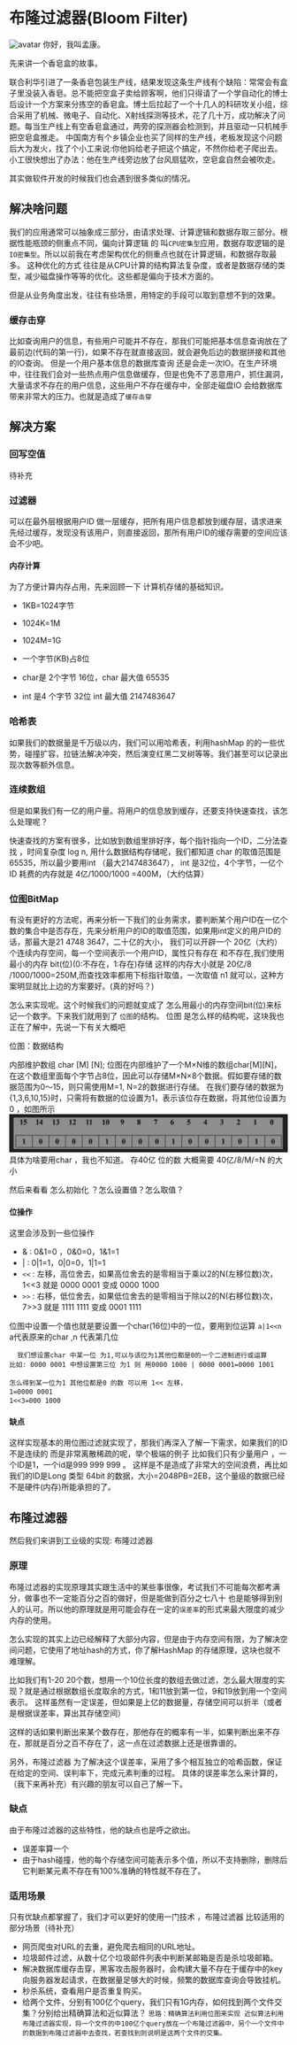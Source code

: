 # 布隆过滤器(Bloom Filter)
![avatar](https://bkimg.cdn.bcebos.com/pic/7acb0a46f21fbe09b5f6ad4467600c338744ad32?x-bce-process=image/crop,x_125,y_0,w_1087,h_717/watermark,g_7,image_d2F0ZXIvYmFpa2UxNTA=,xp_5,yp_5)
你好，我叫孟康。

 先来讲一个香皂盒的故事。
 
 联合利华引进了一条香皂包装生产线，结果发现这条生产线有个缺陷：常常会有盒子里没装入香皂。总不能把空盒子卖给顾客啊，他们只得请了一个学自动化的博士后设计一个方案来分拣空的香皂盒。博士后拉起了一个十几人的科研攻关小组，综合采用了机械、微电子、自动化、X射线探测等技术，花了几十万，成功解决了问题。每当生产线上有空香皂盒通过，两旁的探测器会检测到，并且驱动一只机械手把空皂盒推走。
  中国南方有个乡镇企业也买了同样的生产线，老板发现这个问题后大为发火，找了个小工来说:你他妈给老子把这个搞定，不然你给老子爬出去。小工很快想出了办法：他在生产线旁边放了台风扇猛吹，空皂盒自然会被吹走。
  

 其实做软件开发的时候我们也会遇到很多类似的情况。
 
 ## 解决啥问题
  我们的应用通常可以抽象成三部分，由请求处理、计算逻辑和数据存取三部分。根据性能瓶颈的侧重点不同，偏向计算逻辑
的 叫`CPU密集型`应用，数据存取逻辑的是`IO密集型`。所以以前我在考虑架构优化的侧重点也就在计算逻辑，和数据存取最多。
这种优化的方式 往往是从CPU计算的结构算法复杂度，或者是数据存储的类型，减少磁盘操作等等的优化。这些都是偏向于技术方面的。

但是从业务角度出发，往往有些场景，用特定的手段可以取到意想不到的效果。
 ### 缓存击穿
 比如查询用户的信息，有些用户可能并不存在，那我们可能把基本信息查询放在了最前边(代码的第一行)，如果不存在就直接返回，就会避免后边的数据拼接和其他的IO查询。
但是一个用户基本信息的数据库查询 还是会走一次IO。在生产环境中，往往我们会对一些热点用户信息做缓存，但是也免不了恶意用户，抓住漏洞，大量请求不存在的用户信息，这些用户不存在缓存中，全部走磁盘IO 会给数据库带来非常大的压力。也就是造成了`缓存击穿`

## 解决方案
### 回写空值
待补充
### 过滤器
可以在最外层根据用户ID 做一层缓存，把所有用户信息都放到缓存层，请求进来先经过缓存，发现没有该用户，则直接返回，那所有用户ID的缓存需要的空间应该会不少吧。
#### 内存计算
为了方便计算内存占用，先来回顾一下 计算机存储的基础知识。
- 1KB=1024字节
- 1024K=1M
- 1024M=1G

- 一个字节(KB)占8位
- char是 2个字节 16位，char 最大值 65535
- int 是4 个字节 32位 int 最大值 2147483647

### 哈希表
如果我们的数据量是千万级以内，我们可以用哈希表，利用hashMap 的的一些优势，碰撞扩容，拉链法解决冲突，然后演变红黑二叉树等等。我们甚至可以记录出现次数等额外信息。
### 连续数组
但是如果我们有一亿的用户量。将用户的信息放到缓存，还要支持快速查找，该怎么处理呢？

快速查找的方案有很多，比如放到数组里排好序，每个指针指向一个ID，二分法查找 ，时间复杂度 log n,
用什么数据结构存储呢，我们都知道 char 的取值范围是65535，所以最少要用int （最大2147483647）， int 是32位，4个字节，一亿个ID 耗费的内存就是 4亿/1000/1000 =400M，（大约估算）
### 位图BitMap
有没有更好的方法呢，再来分析一下我们的业务需求，要判断某个用户ID在一亿个数的集合中是否存在，先来分析用户的ID的取值范围，如果用int定义的用户ID的话，那最大是21 4748 3647，二十亿的大小，
我们可以开辟一个 20亿（大约）个连续内存空间，每一个空间表示一个用户ID，属性只有存在 和不存在,我们使用最小的内存 bit(位)(0:不存在，1:存在)存储
这样的内存大小就是 20亿/8 /1000/1000=250M,而查找效率都用下标指针取值，一次取值 n1 就可以，这种方案明显就比上边的方案要好。(真的好吗？)

怎么来实现呢。这个时候我们的问题就变成了 怎么用最小的内存空间bit(位)来标记一个数字。下来我们就用到了 `位图`的结构。
位图 是怎么样的结构呢，这块我也正在了解中，先说一下有关大概吧

位图：数据结构

 内部维护数组   char [M] [N];
 位图在内部维护了一个M×N维的数组char[M][N]，在这个数组里面每个字节占8位，因此可以存储M×N×8个数据。假如要存储的数据范围为0～15，则只需使用M=1, N=2的数据进行存储。
 在我们要存储的数据为{1,3,6,10,15}时，只需将有数据的位设置为1，表示该位存在数据，将其他位设置为0 ，如图所示
 ![avatar](../ImgSource/bulong_bitmap.png)
 具体为啥要用char ，我也不知道。 存40亿 位的数 大概需要 40亿/8/M/=N 的大小
 
 然后来看看 怎么初始化 ？怎么设置值？怎么取值？
 #### 位操作
 这里会涉及到一些位操作 
 - & : 0&1=0 ，0&0=0，1&1=1
 - | : 0|1=1，0|0=0，1|1=1
 - `<<` : 左移，高位舍去，如果高位舍去的是零相当于乘以2的N(左移位数)次， 1<<3 就是 0000 0001 变成 0000 1000 
 - `>>` : 右移，低位舍去，如果低位舍去的是零相当于除以2的N(右移位数)次， 7>>3 就是 1111 1111 变成 0001 1111 
 
 位图中设置一个值也就是要设置一个char(16位)中的一位，要用到位运算  `a|1<<n` a代表原来的char ,n 代表第几位
  
```aidl
  我们想设置char 中某一位 为1,可以与该位为1其他位都是0的一个二进制进行或运算
比如: 0000 0001 中想设置第三位 为1 则 用0000 1000 | 0000 0001=0000 1001

怎么得到某一位为1 其他位都是0 的数 可以用 1<< 左移，
1=0000 0001 
1<<3=000 1000

```
#### 缺点
 这样实现基本的用位图过滤就实现了，那我们再深入了解一下需求，如果我们的ID不是连续的 而是非常离散稀疏的呢，举个极端的例子 比如我们只有少量用户 ，一个ID是1，一个id是999 999 999 。
  这样是不是造成了非常大的空间浪费，再比如 我们的ID是Long 类型 64bit 的数据，大小=2048PB=2EB，这个量级的数据已经不是硬件(内存)所能承担的了。
## 布隆过滤器
然后我们来讲到工业级的实现: 布隆过滤器
### 原理
布隆过滤器的实现原理其实跟生活中的某些事很像，考试我们不可能每次都考满分，做事也不一定能百分之百的做好，但是能做到百分之七八十 也是能够得到别人的认可。所以他的原理就是用可能会存在一定的`误差率`的形式来最大限度的减少内存的使用。

怎么实现的其实上边已经解释了大部分内容，但是由于内存空间有限，为了解决空间问题，它使用了地址hash的方式，你了解HashMap 的存储原理，这块也就不难理解。

比如我们有1-20 20个数，想用一个10位长度的数组去做过滤，怎么最大限度的实现？就是通过根据数组长度取余的方式，1和11放到第一位，9和19放到用一个空间表示。
这样虽然有一定误差，但如果是上亿的数据量，存储空间可以折半（或者是根据误差率，算出其存储空间）

这样的话如果判断出来某个数存在，那他存在的概率有一半，如果判断出来不存在，那就是百分之百不存在了，这一点在过滤数据上还是很靠谱的。

另外，布隆过滤器 为了解决这个误差率，采用了多个相互独立的哈希函数，保证在给定的空间、误判率下，完成元素判重的过程。 具体的误差率怎么来计算的，（我下来再补充）有兴趣的朋友可以自己了解一下。
 ### 缺点
由于布隆过滤器的这些特性，他的缺点也是呼之欲出。
- 误差率算一个
- 由于hash碰撞，他的每个存储空间可能表示多个值，所以不支持删除，删除后它判断某元素不存在有100%准确的特性就不存在了。
 ### 适用场景
 只有优缺点都掌握了，我们才可以更好的使用一门技术 ，布隆过滤器 比较适用的部分场景（待补充）
 - 网页爬虫对URL的去重，避免爬去相同的URL地址。
 - 垃圾邮件过滤，从数十亿个垃圾邮件列表中判断某邮箱是否是杀垃圾邮箱。
 - 解决数据库缓存击穿，黑客攻击服务器时，会构建大量不存在于缓存中的key向服务器发起请求，在数据量足够大的时候，频繁的数据库查询会导致挂机。
 - 秒杀系统，查看用户是否重复购买。
- 给两个文件，分别有100亿个query，我们只有1G内存，如何找到两个文件交集？分别给出精确算法和近似算法？
`思路：精确算法利用位图来实现
 近似算法利用布隆过滤器实现，将一个文件的中100亿个query放在一个布隆过滤器中，另个一个文件中的数据到布隆过滤器中去查找，若查找到则说明是这两个文件的交集。`

